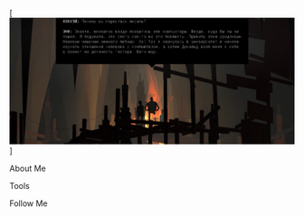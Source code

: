 [![Header](https://github.com/dortmundered/dortmundered/blob/main/assets/Screenshot_2.jpg)]

About Me

Tools

Follow Me